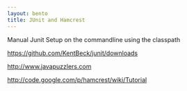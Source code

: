 ```yaml
---
layout: bento
title: JUnit and Hamcrest
---
```


Manual Junit Setup on the commandline using the classpath

https://github.com/KentBeck/junit/downloads



http://www.javapuzzlers.com

http://code.google.com/p/hamcrest/wiki/Tutorial
